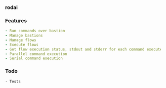 ### rodai


### Features
```yaml
- Run commands over bastion 
- Manage bastions 
- Manage flows 
- Execute flows 
- Get flow execution status, stdout and stderr for each command executed 
- Parallel command execution 
- Serial command execution 
```

 
### Todo
```
- Tests
```
